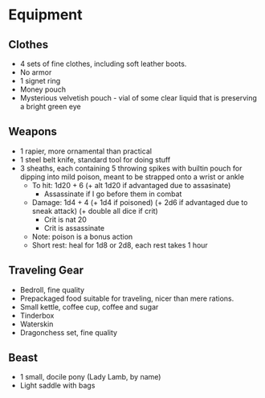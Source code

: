 # Equipment

## Clothes

* 4 sets of fine clothes, including soft leather boots.
* No armor
* 1 signet ring 
* Money pouch
* Mysterious velvetish pouch - vial of some clear liquid that is preserving a bright green eye

## Weapons

* 1 rapier, more ornamental than practical
* 1 steel belt knife, standard tool for doing stuff
* 3 sheaths, each containing 5 throwing spikes with builtin pouch for dipping into mild poison, meant to be strapped onto a wrist or ankle
  * To hit: 1d20 + 6 (+ alt 1d20 if advantaged due to assasinate)
    * Assassinate if I go before them in combat
  * Damage: 1d4 + 4 (+ 1d4 if poisoned) (+ 2d6 if advantaged due to sneak attack) (+ double all dice if crit)
    * Crit is nat 20
    * Crit is assassinate
  * Note: poison is a bonus action
  * Short rest: heal for 1d8 or 2d8, each rest takes 1 hour

## Traveling Gear

* Bedroll, fine quality
* Prepackaged food suitable for traveling, nicer than mere rations.
* Small kettle, coffee cup, coffee and sugar
* Tinderbox
* Waterskin
* Dragonchess set, fine quality

## Beast

* 1 small, docile pony (Lady Lamb, by name)
* Light saddle with bags
